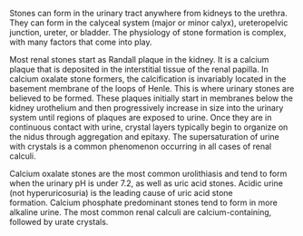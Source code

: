Stones can form in the urinary tract anywhere from kidneys to the urethra. They can form in the calyceal system (major or minor calyx), ureteropelvic junction, ureter, or bladder. The physiology of stone formation is complex, with many factors that come into play.

Most renal stones start as Randall plaque in the kidney. It is a calcium plaque that is deposited in the interstitial tissue of the renal papilla. In calcium oxalate stone formers, the calcification is invariably located in the basement membrane of the loops of Henle. This is where urinary stones are believed to be formed. These plaques initially start in membranes below the kidney urothelium and then progressively increase in size into the urinary system until regions of plaques are exposed to urine. Once they are in continuous contact with urine, crystal layers typically begin to organize on the nidus through aggregation and epitaxy. The supersaturation of urine with crystals is a common phenomenon occurring in all cases of renal calculi.

Calcium oxalate stones are the most common urolithiasis and tend to form when the urinary pH is under 7.2, as well as uric acid stones. Acidic urine (not hyperuricosuria) is the leading cause of uric acid stone formation. Calcium phosphate predominant stones tend to form in more alkaline urine. The most common renal calculi are calcium-containing, followed by urate crystals.
